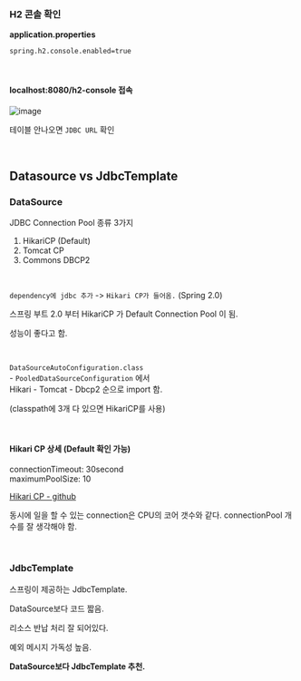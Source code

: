 
### H2 콘솔 확인

**application.properties**
```
spring.h2.console.enabled=true
```

&nbsp;

#### localhost:8080/h2-console 접속

![image](https://user-images.githubusercontent.com/25674959/54530794-128c1280-49c7-11e9-8fed-ced01697b094.png)

테이블 안나오면 `JDBC URL` 확인

&nbsp;
&nbsp;
&nbsp;

## Datasource vs JdbcTemplate

### DataSource

JDBC Connection Pool 종류 3가지

1. HikariCP (Default)
2. Tomcat CP
3. Commons DBCP2

&nbsp;

`dependency에 jdbc 추가` -> `Hikari CP가 들어옴.` (Spring 2.0)

스프링 부트 2.0 부터 HikariCP 가 Default Connection Pool 이 됨.

성능이 좋다고 함.

&nbsp;

`DataSourceAutoConfiguration.class`   
    - `PooledDataSourceConfiguration` 에서  
Hikari - Tomcat - Dbcp2 순으로 import 함.

(classpath에 3개 다 있으면 HikariCP를 사용)

&nbsp;

#### Hikari CP 상세 (Default 확인 가능)

connectionTimeout: 30second   
maximumPoolSize: 10  

[Hikari CP - github](https://github.com/brettwooldridge/HikariCP#frequently-used)

동시에 일을 할 수 있는 connection은 CPU의 코어 갯수와 같다.
        connectionPool 개수를 잘 생각해야 함.

&nbsp;
&nbsp;
&nbsp;

### JdbcTemplate

스프링이 제공하는 JdbcTemplate.

DataSource보다 코드 짧음.

리소스 반납 처리 잘 되어있다.

예외 메시지 가독성 높음.

**DataSource보다 JdbcTemplate 추천.**
